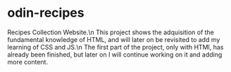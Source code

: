 # odin-recipes
Recipes Collection Website.\n
This project shows the adquisition of the fundamental knowledge of HTML, and will later on be revisited to add my learning of CSS and JS.\n
The first part of the project, only with HTMl, has already been finished, but later on I will continue working on it and adding more content.


